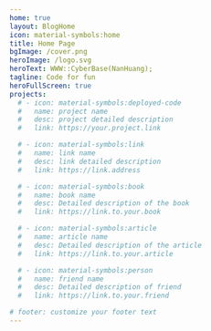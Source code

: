 ```yaml
---
home: true
layout: BlogHome
icon: material-symbols:home
title: Home Page
bgImage: /cover.png
heroImage: /logo.svg
heroText: WWW::CyberBase(NanHuang);
tagline: Code for fun
heroFullScreen: true
projects:
  # - icon: material-symbols:deployed-code
  #   name: project name
  #   desc: project detailed description
  #   link: https://your.project.link

  # - icon: material-symbols:link
  #   name: link name
  #   desc: link detailed description
  #   link: https://link.address

  # - icon: material-symbols:book
  #   name: book name
  #   desc: Detailed description of the book
  #   link: https://link.to.your.book

  # - icon: material-symbols:article
  #   name: article name
  #   desc: Detailed description of the article
  #   link: https://link.to.your.article

  # - icon: material-symbols:person
  #   name: friend name
  #   desc: Detailed description of friend
  #   link: https://link.to.your.friend

# footer: customize your footer text
---
```

